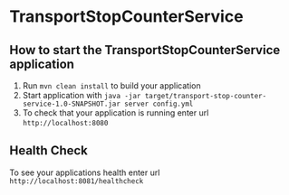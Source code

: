 # TransportStopCounterService

How to start the TransportStopCounterService application
---

1. Run `mvn clean install` to build your application
1. Start application with `java -jar target/transport-stop-counter-service-1.0-SNAPSHOT.jar server config.yml`
1. To check that your application is running enter url `http://localhost:8080`

Health Check
---

To see your applications health enter url `http://localhost:8081/healthcheck`
